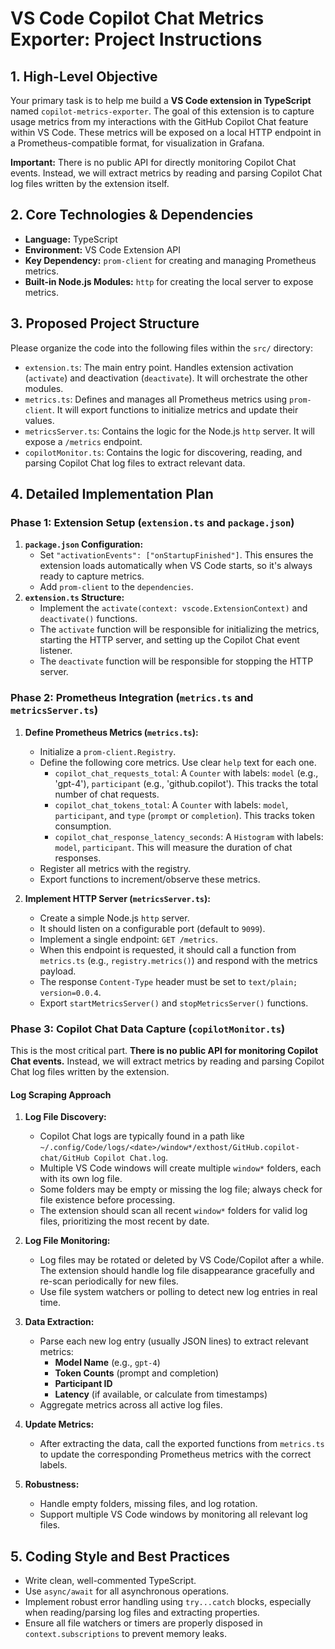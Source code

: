 # VS Code Copilot Chat Metrics Exporter: Project Instructions

## 1. High-Level Objective

Your primary task is to help me build a **VS Code extension in TypeScript** named `copilot-metrics-exporter`. The goal of this extension is to capture usage metrics from my interactions with the GitHub Copilot Chat feature within VS Code. These metrics will be exposed on a local HTTP endpoint in a Prometheus-compatible format, for visualization in Grafana.

**Important:** There is no public API for directly monitoring Copilot Chat events. Instead, we will extract metrics by reading and parsing Copilot Chat log files written by the extension itself.

## 2. Core Technologies & Dependencies

-   **Language:** TypeScript
-   **Environment:** VS Code Extension API
-   **Key Dependency:** `prom-client` for creating and managing Prometheus metrics.
-   **Built-in Node.js Modules:** `http` for creating the local server to expose metrics.

## 3. Proposed Project Structure

Please organize the code into the following files within the `src/` directory:

-   `extension.ts`: The main entry point. Handles extension activation (`activate`) and deactivation (`deactivate`). It will orchestrate the other modules.
-   `metrics.ts`: Defines and manages all Prometheus metrics using `prom-client`. It will export functions to initialize metrics and update their values.
-   `metricsServer.ts`: Contains the logic for the Node.js `http` server. It will expose a `/metrics` endpoint.
-   `copilotMonitor.ts`: Contains the logic for discovering, reading, and parsing Copilot Chat log files to extract relevant data.

## 4. Detailed Implementation Plan

### Phase 1: Extension Setup (`extension.ts` and `package.json`)

1.  **`package.json` Configuration:**
    -   Set `"activationEvents": ["onStartupFinished"]`. This ensures the extension loads automatically when VS Code starts, so it's always ready to capture metrics.
    -   Add `prom-client` to the `dependencies`.
2.  **`extension.ts` Structure:**
    -   Implement the `activate(context: vscode.ExtensionContext)` and `deactivate()` functions.
    -   The `activate` function will be responsible for initializing the metrics, starting the HTTP server, and setting up the Copilot Chat event listener.
    -   The `deactivate` function will be responsible for stopping the HTTP server.

### Phase 2: Prometheus Integration (`metrics.ts` and `metricsServer.ts`)

1.  **Define Prometheus Metrics (`metrics.ts`):**
    -   Initialize a `prom-client.Registry`.
    -   Define the following core metrics. Use clear `help` text for each one.
        -   `copilot_chat_requests_total`: A `Counter` with labels: `model` (e.g., 'gpt-4'), `participant` (e.g., 'github.copilot'). This tracks the total number of chat requests.
        -   `copilot_chat_tokens_total`: A `Counter` with labels: `model`, `participant`, and `type` (`prompt` or `completion`). This tracks token consumption.
        -   `copilot_chat_response_latency_seconds`: A `Histogram` with labels: `model`, `participant`. This will measure the duration of chat responses.
    -   Register all metrics with the registry.
    -   Export functions to increment/observe these metrics.

2.  **Implement HTTP Server (`metricsServer.ts`):**
    -   Create a simple Node.js `http` server.
    -   It should listen on a configurable port (default to `9099`).
    -   Implement a single endpoint: `GET /metrics`.
    -   When this endpoint is requested, it should call a function from `metrics.ts` (e.g., `registry.metrics()`) and respond with the metrics payload.
    -   The response `Content-Type` header must be set to `text/plain; version=0.0.4`.
    -   Export `startMetricsServer()` and `stopMetricsServer()` functions.


### Phase 3: Copilot Chat Data Capture (`copilotMonitor.ts`)

This is the most critical part. **There is no public API for monitoring Copilot Chat events.** Instead, we will extract metrics by reading and parsing Copilot Chat log files written by the extension.

#### Log Scraping Approach

1. **Log File Discovery:**
    - Copilot Chat logs are typically found in a path like `~/.config/Code/logs/<date>/window*/exthost/GitHub.copilot-chat/GitHub Copilot Chat.log`.
    - Multiple VS Code windows will create multiple `window*` folders, each with its own log file.
    - Some folders may be empty or missing the log file; always check for file existence before processing.
    - The extension should scan all recent `window*` folders for valid log files, prioritizing the most recent by date.

2. **Log File Monitoring:**
    - Log files may be rotated or deleted by VS Code/Copilot after a while. The extension should handle log file disappearance gracefully and re-scan periodically for new files.
    - Use file system watchers or polling to detect new log entries in real time.

3. **Data Extraction:**
    - Parse each new log entry (usually JSON lines) to extract relevant metrics:
        - **Model Name** (e.g., `gpt-4`)
        - **Token Counts** (prompt and completion)
        - **Participant ID**
        - **Latency** (if available, or calculate from timestamps)
    - Aggregate metrics across all active log files.

4. **Update Metrics:**
    - After extracting the data, call the exported functions from `metrics.ts` to update the corresponding Prometheus metrics with the correct labels.

5. **Robustness:**
    - Handle empty folders, missing files, and log rotation.
    - Support multiple VS Code windows by monitoring all relevant log files.

## 5. Coding Style and Best Practices

-   Write clean, well-commented TypeScript.
-   Use `async/await` for all asynchronous operations.
-   Implement robust error handling using `try...catch` blocks, especially when reading/parsing log files and extracting properties.
-   Ensure all file watchers or timers are properly disposed in `context.subscriptions` to prevent memory leaks.